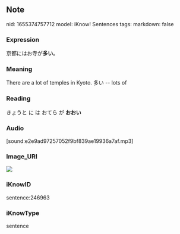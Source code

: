 ## Note
nid: 1655374757712
model: iKnow! Sentences
tags: 
markdown: false

### Expression
京都にはお寺が<b>多い</b>。

### Meaning
There are a lot of temples in Kyoto.
多い -- lots of

### Reading
きょうと に は おてら が <b>おおい</b>

### Audio
[sound:e2e9ad97257052f9bf839ae19936a7af.mp3]

### Image_URI
<img src="7fa841def84e6a5f40c3f1835c7be726.jpg">

### iKnowID
sentence:246963

### iKnowType
sentence

